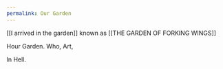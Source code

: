 ```yaml
---
permalink: Our Garden
---
```

[[I arrived in the garden]]
known as 
[[THE GARDEN OF FORKING WINGS]]

Hour Garden. 
Who, 
Art, 

In Hell. 